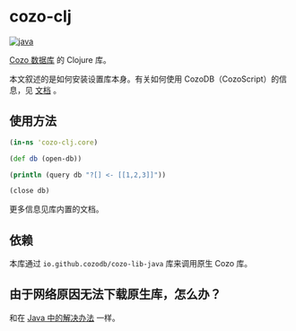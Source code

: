 # cozo-clj

[![java](https://img.shields.io/maven-central/v/io.github.cozodb/cozo-clj)](https://mvnrepository.com/artifact/io.github.cozodb/cozo-clj)

[Cozo 数据库](https://www.cozodb.org) 的 Clojure 库。

本文叙述的是如何安装设置库本身。有关如何使用 CozoDB（CozoScript）的信息，见 [文档](https://docs.cozodb.org/zh_CN/latest/index.html) 。

## 使用方法

```clojure
(in-ns 'cozo-clj.core)

(def db (open-db))

(println (query db "?[] <- [[1,2,3]]"))

(close db)
```

更多信息见库内置的文档。

## 依赖

本库通过 `io.github.cozodb/cozo-lib-java` 库来调用原生 Cozo 库。

## 由于网络原因无法下载原生库，怎么办？

和在 [Java 中的解决办法](https://gitee.com/cozodb/cozo-lib-java#%E7%94%B1%E4%BA%8E%E7%BD%91%E7%BB%9C%E5%8E%9F%E5%9B%A0%E6%97%A0%E6%B3%95%E4%B8%8B%E8%BD%BD%E5%8E%9F%E7%94%9F%E5%BA%93%E6%80%8E%E4%B9%88%E5%8A%9E) 一样。